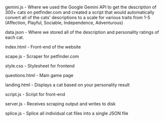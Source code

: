 gemini.js - Where we used the Google Gemini API to get the description of 300+ cats on petfinder.com and created a script that would automatically convert all of the cats' descriptions to a scale for various traits from 1-5 (Affection, Playful, Sociable, Independence, Adventurous)

data.json - Where we stored all of the description and personality ratings of each cat.

index.html - Front-end of the website

scape.js - Scraper for petfinder.com

style.css - Stylesheet for frontend

questions.html - Main game page

landing.html - Displays a cat based on your personality result

script.js - Script for front-end

server.js - Receives scraping output and writes to disk

splice.js - Splice all individual cat files into a single JSON file
